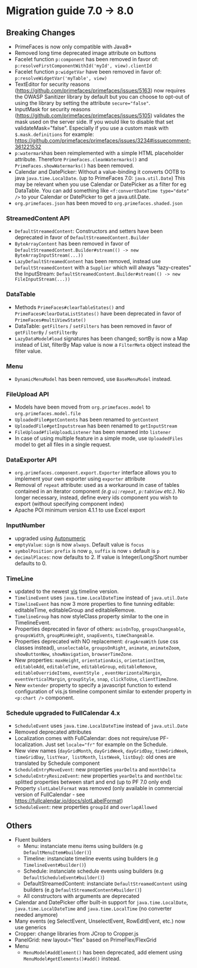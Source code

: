 # Migration guide 7.0 -> 8.0

## Breaking Changes

* PrimeFaces is now only compatible with Java8+
* Removed long time deprecated image attribute on buttons
* Facelet function `p:component` has been removed in favor of: `p:resolveFirstComponentWithId('myId', view).clientId`
* Facelet function `p:widgetVar` have been removed in favor of: `p:resolveWidgetVar('myTable', view)`
* TextEditor for security reasons (https://github.com/primefaces/primefaces/issues/5163) now requires the OWASP Sanitizer library by default but you can choose to opt-out of using the library by setting the attribute `secure="false"`.
* InputMask for security reasons (https://github.com/primefaces/primefaces/issues/5105) validates the mask used on the server side. If you would like to disable that set validateMask="false".  Especially if you use a custom mask with `$.mask.definitions` for example: https://github.com/primefaces/primefaces/issues/3234#issuecomment-361221532
* `p:watermark`has been reimplemented with a simple HTML placeholder attribute. Therefore `PrimeFaces.cleanWatermarks()` and `PrimeFaces.showWatermarks()` has been removed.
* Calendar and DatePicker: Without a value-binding it converts OOTB to java `java.time.LocalDate`. (up to PrimeFaces 7.0:  `java.util.Date`) This may be relevant when you use Calendar or DatePicker as a filter for eg DataTable. You can add something like `<f:convertDateTime type="date" />` to your Calendar or DatePicker to get a java.util.Date.
* `org.primefaces.json` has been moved to `org.primefaces.shaded.json`

### StreamedContent API
  * `DefaultStreamedContent`: Constructors and setters have been deprecated in favor of `DefaultStreamedContent.Builder`
  * `ByteArrayContent` has been removed in favor of `DefaultStreamedContent.Builder#stream(() -> new ByteArrayInputStream(...))`
  * `LazyDefaultStreamedContent` has been removed, instead use `DefaultStreamedContent` with a `Supplier` which will always "lazy-creates" the InputStream: `DefaultStreamedContent.Builder#stream(() -> new FileInputStream(...))`

### DataTable
  * Methods `PrimeFaces#clearTableStates()` and `PrimeFaces#clearDataListStates()` have been deprecated in favor of `PrimeFaces#multiViewState()`
  * DataTable: `getFilters` / `setFilters` has been removed in favor of `getFilterBy` / `setFilterBy`
  * `LazyDataModel#load` signatures has been changed; sortBy is now a Map instead of List, filterBy Map value is now a `FilterMeta` object instead the filter value.

### Menu
  * `DynamicMenuModel` has been removed, use `BaseMenuModel` instead.

### FileUpload API
  * Models have been moved from `org.primefaces.model` to `org.primefaces.model.file`
  * `UploadedFile#getContents` has been renamed to `getContent`
  * `UploadedFile#getInputstream` has been renamed to `getInputStream`
  * `FileUpload#fileUploadListener` has been renamed into `listener`
  * In case of using multiple feature in a simple mode, use `UploadedFiles` model to get all files in a single request.

### DataExporter API
  * `org.primefaces.component.export.Exporter` interface allows you to implement your own exporter using `exporter` attribute
  * Removal of `repeat` attribute: used as a workaround in case of tables contained in an iterator component _(e.g `ui:repeat`, `p:tabView` etc.)_. No longer necessary, instead, define every ids component you wish to export (without specifying component index)
  * Apache POI minimum version 4.1.1 to use Excel export

### InputNumber
  * upgraded using [Autonumeric](http://autonumeric.org/)
  * `emptyValue`: `sign` is now `always`. Default value is `focus`
  * `symbolPosition`: `prefix` is now `p`, `suffix` is now `s` default is `p`
  * `decimalPlaces`: now defaults to 2. If value is Integer/Long/Short number defaults to 0.

### TimeLine
  * updated to the newest [vis](https://visjs.org/) timeline version.
  * `TimelineEvent` uses `java.time.LocalDateTime` instead of `java.util.Date`
  * `TimelineEvent` has now 3 more properties to fine tunning editable: editableTime, editableGroup and editableRemove.
  * `TimelineGroup` has now styleClass property similar to the one in TimelineEvent.
  * Properties deprecated in favor of others: `axisOnTop`, `groupsChangeable`, `groupsWidth`, `groupMinHeight`, `snapEvents`, `timeChangeable`.
  * Properties deprecated with NO replacement: `dragAreaWith` (use css classes instead), `unselectable`, `groupsOnRight`, `animate`, `animateZoom`, `showButtonNew`, `showNavigation`, `browserTimeZone`.
  * New properties: `maxHeight`, `orientationAxis`, `orientationItem`, `editableAdd`, `editableTime`, `editableGroup`, `editableRemove`, `editableOverrideItems`, `eventStyle `, `eventHorizontalMargin`, `eventVerticalMargin`, `groupStyle`, `snap`, `clickToUse`, `clientTimeZone`.
  * New `extender` property to specify a javascript function to extend configuration of vis.js timeline component similar to extender property in `<p:chart />` component.

### Schedule upgraded to FullCalendar 4.x
  * `ScheduleEvent` uses `java.time.LocalDateTime` instead of `java.util.Date`
  * Removed deprecated attributes
  * Localization comes with FullCalendar: does not require/use PF-localization. Just set `locale="fr"` for example on the Schedule.
  * New view names (`dayGridMonth`, `dayGridWeek`, `dayGridDay`, `timeGridWeek`, `timeGridDay`, `listYear`,` listMonth`, `listWeek`, `listDay`): old ones are translated by Schedule component
  * `ScheduleEntryMoveEvent`: new properties `yearDelta` and `monthDelta`
  * `ScheduleEntryResizeEvent`: new properties `yearDelta` and `monthDelta`: splitted properties between start and end (up to PF 7.0 only end)
  * Property `slotLabelFormat` was removed (only available in commercial version of FullCalendar - see https://fullcalendar.io/docs/slotLabelFormat)
  * `ScheduleEvent`: new properties `groupId` and `overlapAllowed`


## Others
* Fluent builders
  * Menu: instanciate menu items using builders (e.g `DefaultMenuItem#builder()`)
  * Timeline: instanciate timeline events using builders (e.g `TimelineEvent#builder()`)
  * Schedule: instanciate schedule events using builders (e.g `DefaultScheduleEvent#builder()`)
  * DefaultStreamedContent: instanciate `DefaultStreamedContent` using builders (e.g `DefaultStreamedContent#builder()`)
  * All constructors with arguments are deprecated
* Calendar and DatePicker offer built-in support for `java.time.LocalDate`, `java.time.LocalDateTime` and `java.time.LocalTime` (no converter needed anymore)
* Many events (eg SelectEvent, UnselectEvent, RowEditEvent, etc.) now use generics
* Cropper: change libraries from JCrop to Cropper.js
* PanelGrid: new layout="flex" based on PrimeFlex/FlexGrid
* Menu
  * `MenuModel#addElement()` has been deprecated, add element using `MenuModel#getElements()#add()` instead.
